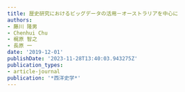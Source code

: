 ```yaml
---
title: 歴史研究におけるビッグデータの活用－オーストラリアを中心に
authors:
- 藤川 隆男
- Chenhui Chu
- 梶原 智之
- 長原 一
date: '2019-12-01'
publishDate: '2023-11-28T13:40:03.943275Z'
publication_types:
- article-journal
publication: '*西洋史学*'
---
```

